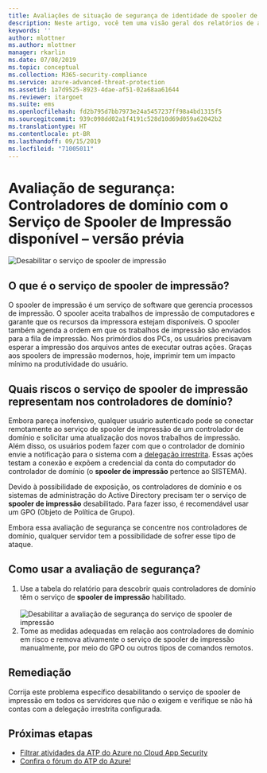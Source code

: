 ```yaml
---
title: Avaliações de situação de segurança de identidade de spooler de impressão da Proteção Avançada contra Ameaças do Azure | Microsoft Docs
description: Neste artigo, você tem uma visão geral dos relatórios de avaliação de situação de segurança de identidade de spooler de impressão da ATP do Azure.
keywords: ''
author: mlottner
ms.author: mlottner
manager: rkarlin
ms.date: 07/08/2019
ms.topic: conceptual
ms.collection: M365-security-compliance
ms.service: azure-advanced-threat-protection
ms.assetid: 1a7d9525-8923-4dae-af51-02a68aa61644
ms.reviewer: itargoet
ms.suite: ems
ms.openlocfilehash: fd2b795d7bb7973e24a5457237ff98a4bd1315f5
ms.sourcegitcommit: 939c098dd02a1f4191c528d10d69d059a62042b2
ms.translationtype: HT
ms.contentlocale: pt-BR
ms.lasthandoff: 09/15/2019
ms.locfileid: "71005011"
---
```

# <a name="security-assessment-domain-controllers-with-print-spooler-service-available---preview"></a>Avaliação de segurança: Controladores de domínio com o Serviço de Spooler de Impressão disponível – versão prévia

![Desabilitar o serviço de spooler de impressão](media/atp-cas-isp-print-spooler-1.png)
 
## <a name="what-is-the-print-spooler-service"></a>O que é o serviço de **spooler de impressão**? 

O spooler de impressão é um serviço de software que gerencia processos de impressão. O spooler aceita trabalhos de impressão de computadores e garante que os recursos da impressora estejam disponíveis. O spooler também agenda a ordem em que os trabalhos de impressão são enviados para a fila de impressão. Nos primórdios dos PCs, os usuários precisavam esperar a impressão dos arquivos antes de executar outras ações. Graças aos spoolers de impressão modernos, hoje, imprimir tem um impacto mínimo na produtividade do usuário.

## <a name="what-risks-does-the-print-spooler-service-on-domain-controllers-introduce"></a>Quais riscos o serviço de **spooler de impressão** representam nos controladores de domínio? 

Embora pareça inofensivo, qualquer usuário autenticado pode se conectar remotamente ao serviço de spooler de impressão de um controlador de domínio e solicitar uma atualização dos novos trabalhos de impressão. Além disso, os usuários podem fazer com que o controlador de domínio envie a notificação para o sistema com a [delegação irrestrita](atp-cas-isp-unconstrained-kerberos.md). Essas ações testam a conexão e expõem a credencial da conta do computador do controlador de domínio (o **spooler de impressão** pertence ao SISTEMA). 

Devido à possibilidade de exposição, os controladores de domínio e os sistemas de administração do Active Directory precisam ter o serviço de **spooler de impressão** desabilitado. Para fazer isso, é recomendável usar um GPO (Objeto de Política de Grupo). 

Embora essa avaliação de segurança se concentre nos controladores de domínio, qualquer servidor tem a possibilidade de sofrer esse tipo de ataque.

## <a name="how-do-i-use-this-security-assessment"></a>Como usar a avaliação de segurança? 
1. Use a tabela do relatório para descobrir quais controladores de domínio têm o serviço de **spooler de impressão** habilitado.   
    <br>![Desabilitar a avaliação de segurança do serviço de spooler de impressão](media/atp-cas-isp-print-spooler-2.png)
1. Tome as medidas adequadas em relação aos controladores de domínio em risco e remova ativamente o serviço de spooler de impressão manualmente, por meio do GPO ou outros tipos de comandos remotos.

## <a name="remediation"></a>Remediação

Corrija este problema específico desabilitando o serviço de spooler de impressão em todos os servidores que não o exigem e verifique se não há contas com a delegação irrestrita configurada.
  

## <a name="next-steps"></a>Próximas etapas
- [Filtrar atividades da ATP do Azure no Cloud App Security](atp-activities-filtering-mcas.md)
- [Confira o fórum do ATP do Azure!](https://aka.ms/azureatpcommunity)